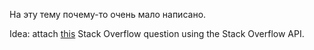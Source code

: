 На эту тему почему-то очень мало написано.

Idea: attach [this](https://stackoverflow.com/questions/50786905/can-hibernate-orphanremoval-work-with-unique-constraints) Stack Overflow question using the Stack Overflow API.
